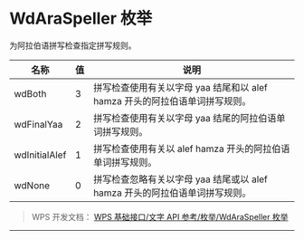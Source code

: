 # WdAraSpeller 枚举

为阿拉伯语拼写检查指定拼写规则。

| 名称          | 值  | 说明                                                                        |
|---------------|-----|-----------------------------------------------------------------------------|
| wdBoth        | 3   | 拼写检查使用有关以字母 yaa 结尾和以 alef hamza 开头的阿拉伯语单词拼写规则。 |
| wdFinalYaa    | 2   | 拼写检查使用有关以字母 yaa 结尾的阿拉伯语单词拼写规则。                     |
| wdInitialAlef | 1   | 拼写检查使用有关以 alef hamza 开头的阿拉伯语单词拼写规则。                  |
| wdNone        | 0   | 拼写检查忽略有关以字母 yaa 结尾或以 alef hamza 开头的阿拉伯语单词拼写规则。 |

> WPS 开发文档： [WPS 基础接口/文字 API 参考/枚举/WdAraSpeller 枚举](https://qn.cache.wpscdn.cn/encs/doc/office_v19/topics/WPS%20%E5%9F%BA%E7%A1%80%E6%8E%A5%E5%8F%A3/%E6%96%87%E5%AD%97%20API%20%E5%8F%82%E8%80%83/%E6%9E%9A%E4%B8%BE/WdAraSpeller%20%E6%9E%9A%E4%B8%BE.html)

------------------------------------------------------------------------
